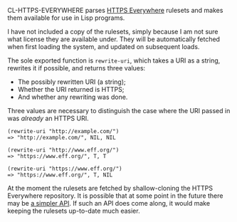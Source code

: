 CL-HTTPS-EVERYWHERE parses [HTTPS Everywhere][] rulesets and makes
them available for use in Lisp programs.

I have not included a copy of the rulesets, simply because I am not
sure what license they are available under. They will be automatically
fetched when first loading the system, and updated on subsequent
loads.

The sole exported function is `rewrite-uri`, which takes a URI as a
string, rewrites it if possible, and returns three values:

- The possibly rewritten URI (a string);
- Whether the URI returned is HTTPS;
- And whether any rewriting was done.

Three values are necessary to distinguish the case where the URI
passed in was *already* an HTTPS URI.

    (rewrite-uri "http://example.com/")
    => "http://example.com/", NIL, NIL

    (rewrite-uri "http://www.eff.org/")
    => "https://www.eff.org/", T, T

    (rewrite-uri "https://www.eff.org/")
    => "https://www.eff.org/", T, NIL

At the moment the rulesets are fetched by shallow-cloning the HTTPS
Everywhere repository. It is possible that at some point in the future
there may be [a simpler API][API]. If such an API does come along, it
would make keeping the rulesets up-to-date much easier.

[HTTPS Everywhere]: https://www.eff.org/HTTPS-everywhere
[Overlord]: https://github.com/ruricolist/overlord
[API]: https://github.com/EFForg/https-everywhere/issues/6937
